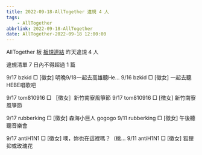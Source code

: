 ```yaml
---
title: 2022-09-18-AllTogether 違規 4 人
tags:
    - AllTogether
abbrlink: 2022-09-18-AllTogether
date: AllTogether-2022-09-18 12:00:00
---
```

AllTogether 板 [板規連結](https://www.ptt.cc/bbs/AllTogether/M.1643211430.A.5FB.html)
昨天違規 4 人
<!-- more -->

違規清單
7 日內不得超過 1 篇

9/17 bzkid □ [徵女] 明晚9/18一起去高雄聽He…
9/16 bzkid □ [徵女] 一起去聽HEBE唱歌吧

9/17 tom810916 □ ［徵女］新竹南寮風箏節
9/17 tom810916 □ [徵女] 新竹南寮風箏節

9/17 rubberking □ [徵女]  森海小巨人 gogogo
9/11 rubberking □ [徵女]  午後聽聽音樂會

9/17 antiH1N1 □ [徵女] 噢，妳也在這裡嗎？（桃…
9/11 antiH1N1 □ [徵女] 狐狸抑或玫瑰花